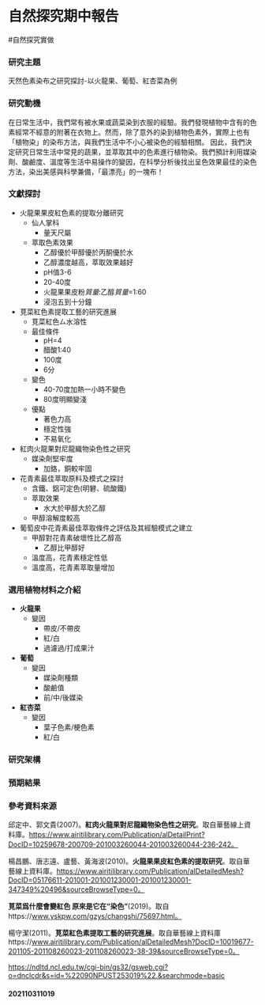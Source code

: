 # 自然探究期中報告
#自然探究實做


### 研究主題

天然色素染布之研究探討-以火龍果、葡萄、紅杏菜為例

### 研究動機

在日常生活中，我們常有被水果或蔬菜染到衣服的經驗。我們發現植物中含有的色素經常不經意的附著在衣物上。然而，除了意外的染到植物色素外，實際上也有「植物染」的染布方法，與我們生活中不小心被染色的經驗相關。
因此，我們決定研究日常生活中常見的蔬果，並萃取其中的色素進行植物染。我們預計利用媒染劑、酸鹼度、溫度等生活中易操作的變因，在科學分析後找出呈色效果最佳的染色方法，染出美感與科學兼備，「最漂亮」的一塊布！

### 文獻探討

- 火龍果果皮紅色素的提取分離研究
	- 仙人掌科
		- 量天尺屬
	- 萃取色素效果
		- 乙醇優於甲醇優於丙酮優於水
		- 乙醇濃度越高，萃取效果越好
		- pH值3-6
		- 20-40度
		- 火龍果果皮粉*質量*:乙醇*質量*=1:60
		- 浸泡五到十分鐘
- 莧菜紅色素提取工藝的研究進展                                           
	- 莧菜紅色ㄙ水溶性
	- 最佳條件
		- pH=4
		- 醋酸1:40
		- 100度
		- 6分
	- 變色
		- 40-70度加熱一小時不變色
		- 80度明顯變淺
	- 優點
		- 著色力高
		- 穩定性強
		- 不易氧化
- 紅肉火龍果對尼龍織物染色性之研究
	- 媒染劑堅牢度
		- 加鉻，銅較牢固
- 花青素最佳萃取原料及模式之探討
	- 含鐵、鋁可定色(明礬、硫酸鐵)
	- 萃取效果
		- 水大於甲醇大於乙醇
	- 甲醇溶解度較高
- 葡萄皮中花青素最佳萃取條件之評估及其經驗模式之建立
	- 甲醇對花青素破壞性比乙醇高
		- 乙醇比甲醇好
	- 溫度高，花青素穩定性低
	- 溫度高，花青素萃取量增加

### 選用植物材料之介紹

- **火龍果**
    - 變因
        - 帶皮/不帶皮
        - 紅/白
        - 過濾過/打成果汁
- **葡萄**
    - 變因
        - 媒染劑種類
        - 酸鹼值
        - 前/中/後媒染
- **紅杏菜**
    - 變因
        - 葉子色素/梗色素
        - 紅/白

### 研究架構

### 預期結果

### 參考資料來源

邱定中、郭文貴(2007)。**紅肉火龍果對尼龍織物染色性之研究**。取自華藝線上資料庫。https://www.airitilibrary.com/Publication/alDetailPrint?DocID=10259678-200709-201003260044-201003260044-236-242。

楊昌鵬、唐志遠、盧藝、黃海波(2010)。**火龍果果皮紅色素的提取研究**。取自華藝線上資料庫。https://www.airitilibrary.com/Publication/alDetailedMesh?DocID=05176611-201001-201001230001-201001230001-347349%20496&sourceBrowseType=0。

**莧菜爲什麼會變紅色 原來是它在“染色”**(2019)。取自https://www.yskpw.com/gzys/changshi/75697.html。

楊守潔(2011)。**莧菜紅色素提取工藝的研究進展**。取自華藝線上資料庫https://www.airitilibrary.com/Publication/alDetailedMesh?DocID=10019677-201105-201108260023-201108260023-38-39&sourceBrowseType=0。

https://ndltd.ncl.edu.tw/cgi-bin/gs32/gsweb.cgi?o=dnclcdr&s=id=%22090NPUST253019%22.&searchmode=basic
#### 202110311019